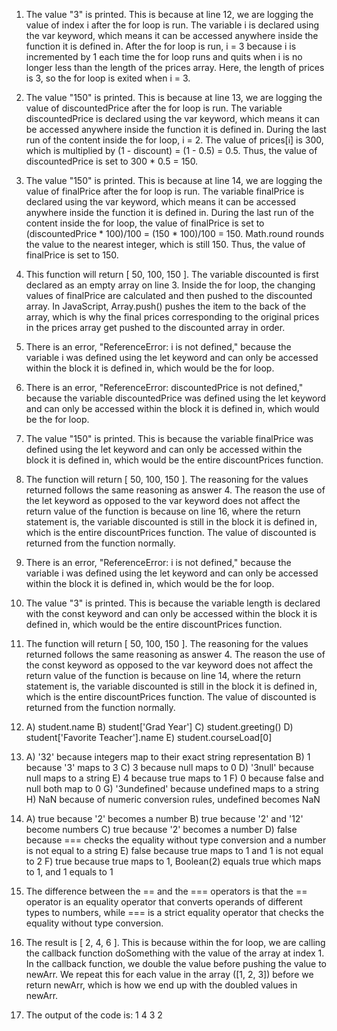 1. The value "3" is printed. This is because at line 12, we are logging the value of index i after the for loop is run. The variable i is declared using the var keyword, which means it can be accessed anywhere inside the function it is defined in. After the for loop is run, i = 3 because i is incremented by 1 each time the for loop runs and quits when i is no longer less than the length of the prices array. Here, the length of prices is 3, so the for loop is exited when i = 3. 

2. The value "150" is printed. This is because at line 13, we are logging the value of discountedPrice after the for loop is run. The variable discountedPrice is declared using the var keyword, which means it can be accessed anywhere inside the function it is defined in. During the last run of the content inside the for loop, i = 2. The value of prices[i] is 300, which is multiplied by (1 - discount) = (1 - 0.5) = 0.5. Thus, the value of discountedPrice is set to 300 * 0.5 = 150. 

3. The value "150" is printed. This is because at line 14, we are logging the value of finalPrice after the for loop is run. The variable finalPrice is declared using the var keyword, which means it can be accessed anywhere inside the function it is defined in. During the last run of the content inside the for loop, the value of finalPrice is set to (discountedPrice * 100)/100 = (150 * 100)/100 = 150. Math.round rounds the value to the nearest integer, which is still 150. Thus, the value of finalPrice is set to 150.

4. This function will return [ 50, 100, 150 ]. The variable discounted is first declared as an empty array on line 3. Inside the for loop, the changing values of finalPrice are calculated and then pushed to the discounted array. In JavaScript, Array.push() pushes the item to the back of the array, which is why the final prices corresponding to the original prices in the prices array get pushed to the discounted array in order.

5. There is an error, "ReferenceError: i is not defined," because the variable i was defined using the let keyword and can only be accessed within the block it is defined in, which would be the for loop. 

6. There is an error, "ReferenceError: discountedPrice is not defined," because the variable discountedPrice was defined using the let keyword and can only be accessed within the block it is defined in, which would be the for loop. 

7. The value "150" is printed. This is because the variable finalPrice was defined using the let keyword and can only be accessed within the block it is defined in, which would be the entire discountPrices function. 

8. The function will return [ 50, 100, 150 ]. The reasoning for the values returned follows the same reasoning as answer 4. The reason the use of the let keyword as opposed to the var keyword does not affect the return value of the function is because on line 16, where the return statement is, the variable discounted is still in the block it is defined in, which is the entire discountPrices function. The value of discounted is returned from the function normally. 

9. There is an error, "ReferenceError: i is not defined," because the variable i was defined using the let keyword and can only be accessed within the block it is defined in, which would be the for loop. 

10. The value "3" is printed. This is because the variable length is declared with the const keyword and can only be accessed within the block it is defined in, which would be the entire discountPrices function. 

11. The function will return [ 50, 100, 150 ]. The reasoning for the values returned follows the same reasoning as answer 4. The reason the use of the const keyword as opposed to the var keyword does not affect the return value of the function is because on line 14, where the return statement is, the variable discounted is still in the block it is defined in, which is the entire discountPrices function. The value of discounted is returned from the function normally. 

12. A) student.name
    B) student['Grad Year']
    C) student.greeting()
    D) student['Favorite Teacher'].name
    E) student.courseLoad[0]
    
13. A) '32' because integers map to their exact string representation
    B) 1 because '3' maps to 3
    C) 3 because null maps to 0
    D) '3null' because null maps to a string
    E) 4 because true maps to 1
    F) 0 because false and null both map to 0
    G) '3undefined' because undefined maps to a string
    H) NaN because of numeric conversion rules, undefined becomes NaN
    
14. A) true because '2' becomes a number
    B) true because '2' and '12' become numbers
    C) true because '2' becomes a number
    D) false because === checks the equality without type conversion and a number is not equal to a string
    E) false because true maps to 1 and 1 is not equal to 2
    F) true because true maps to 1, Boolean(2) equals true which maps to 1, and 1 equals to 1
    
15. The difference between the == and the === operators is that the == operator is an equality operator that converts operands of different types to numbers, while === is a strict equality operator that checks the equality without type conversion.

17. The result is [ 2, 4, 6 ]. This is because within the for loop, we are calling the callback function doSomething with the value of the array at index 1. In the callback function, we double the value before pushing the value to newArr. We repeat this for each value in the array ([1, 2, 3]) before we return newArr, which is how we end up with the doubled values in newArr.

19. The output of the code is:
1
4
3
2
